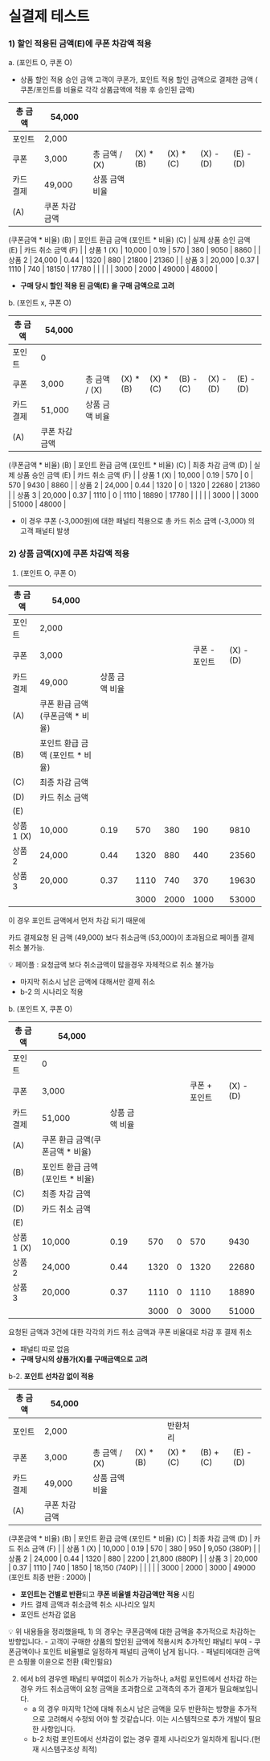 # 실결제 테스트

### 1)  할인 적용된 금액(E)에 쿠폰 차감액 적용

 a. (포인트 O, 쿠폰 O)

- 상품 할인 적용 승인 금액
고객이 쿠폰가, 포인트 적용 할인 금액으로 결제한 금액 ( 쿠폰/포인트를 비율로 각각 상품금액에 적용 후  승인된 금액)

| 총 금액  | 54,000 |  |  |  |  |  |
| --- | --- | --- | --- | --- | --- | --- |
| 포인트 | 2,000 |  |  |  |  |  |
| 쿠폰 | 3,000 | 총 금액 / (X) | (X) * (B) | (X) * (C) | (X) - (D) |  (E) - (D) |
| 카드 결제  | 49,000 | 상품 금액 비율
(A) | 쿠폰 차감 금액
(쿠폰금액 * 비율)
(B)  | 포인트 환급 금액 (포인트 * 비율)
(C) | 실제 상품 승인 금액
(E)  | 카드 취소 금액 
(F)  |
| 상품 1 (X) | 10,000 | 0.19 | 570 | 380 | 9050 | 8860 |
| 상품 2 | 24,000 | 0.44 | 1320 | 880 | 21800 | 21360 |
| 상품 3 | 20,000 | 0.37 | 1110 | 740 | 18150 | 17780 |
|  |  |  | 3000 | 2000 | 49000  | 48000 |
- **구매 당시 할인 적용 된 금액(E) 을 구매 금액으로 고려**

b. (포인트 x, 쿠폰  O)

| 총 금액  | 54,000 |  |  |  |  |  |  |
| --- | --- | --- | --- | --- | --- | --- | --- |
| 포인트 | 0 |  |  |  |  |  |  |
| 쿠폰 | 3,000 | 총 금액 / (X) | (X) * (B) | (X) * (C) | (B) - (C) | (X) - (D) |  (E) - (D) |
| 카드 결제  | 51,000 | 상품 금액 비율
(A) | 쿠폰 차감 금액
(쿠폰금액 * 비율)
(B)  | 포인트 환급 금액 (포인트 * 비율)
(C) | 최종 차감 금액
(D) | 실제 상품 승인 금액
(E)  | 카드 취소 금액 
(F)  |
| 상품 1 (X) | 10,000 | 0.19 | 570 | 0 | 570 | 9430 | 8860 |
| 상품 2 | 24,000 | 0.44 | 1320 | 0 | 1320 | 22680 | 21360 |
| 상품 3 | 20,000 | 0.37 | 1110 | 0 | 1110 | 18890 | 17780 |
|  |  |  | 3000 |  | 3000 | 51000 | 48000 |
- 이 경우 쿠폰 (-3,000원)에 대한 패널티 적용으로 총 카드 취소 금액 (-3,000) 의 고객 패널티 발생

### 2) 상품 금액(X)에 쿠폰 차감액 적용

1. (포인트 O, 쿠폰 O)

| 총 금액  | 54,000 |  |  |  |  |  |
| --- | --- | --- | --- | --- | --- | --- |
| 포인트 | 2,000 |  |  |  |  |  |
| 쿠폰 | 3,000 |  |  |  | 쿠폰 - 포인트  | (X) - (D) |
| 카드 결제  | 49,000 | 상품 금액 비율
(A) | 쿠폰 환급 금액(쿠폰금액 * 비율)
(B) | 포인트 환급 금액 (포인트 * 비율)
(C) | 최종 차감 금액
(D) | 카드 취소 금액 
(E)  |
| 상품 1 (X) | 10,000 | 0.19 | 570 | 380 | 190 | 9810 |
| 상품 2 | 24,000 | 0.44 | 1320 | 880 | 440 | 23560 |
| 상품 3 | 20,000 | 0.37 | 1110 | 740 | 370 | 19630 |
|  |  |  | 3000 | 2000 | 1000 | 53000 |

이 경우 포인트 금액에서 먼저 차감 되기 때문에 

카드 결제요청 된 금액 (49,000) 보다 취소금액 (53,000)이 초과됨으로 페이플 결제 취소 불가능.

<aside>
💡 페이플 :
 요청금액 보다 취소금액이 많을경우 자체적으로 취소 불가능

</aside>

- 마지막 취소시 남은 금액에 대해서만 결제 취소
- b-2 의 시나리오 적용

b. (포인트 X, 쿠폰 O)

| 총 금액  | 54,000 |  |  |  |  |  |
| --- | --- | --- | --- | --- | --- | --- |
| 포인트 | 0 |  |  |  |  |  |
| 쿠폰 | 3,000 |  |  |  | 쿠폰 + 포인트  | (X) - (D) |
| 카드 결제  | 51,000 | 상품 금액 비율
(A) | 쿠폰 환급 금액(쿠폰금액 * 비율)
(B) | 포인트 환급 금액 (포인트 * 비율)
(C) | 최종 차감 금액
(D) | 카드 취소 금액 
(E)  |
| 상품 1 (X) | 10,000 | 0.19 | 570 | 0 | 570 | 9430 |
| 상품 2 | 24,000 | 0.44 | 1320 | 0 | 1320 | 22680 |
| 상품 3 | 20,000 | 0.37 | 1110 | 0 | 1110 | 18890 |
|  |  |  | 3000 | 0 | 3000 | 51000 |

요청된 금액과 3건에 대한 각각의 카드 취소 금액과 쿠폰 비율대로 차감 후 결제 취소 

- 패널티 따로 없음
- **구매 당시의 상품가(X)를 구매금액으로 고려**

b-2. **포인트 선차감 없이 적용**

| 총 금액  | 54,000 |  |  |  |  |  |
| --- | --- | --- | --- | --- | --- | --- |
| 포인트 | 2,000 |  |  | 반환처리  |  |  |
| 쿠폰 | 3,000 | 총 금액 / (X) | (X) * (B) | (X) * (C) | (B) + (C) |  (E) - (D) |
| 카드 결제  | 49,000  | 상품 금액 비율
(A) | 쿠폰 차감 금액
(쿠폰금액 * 비율)
(B)  | 포인트 환급 금액 (포인트 * 비율)
(C) | 최종 차감 금액
(D) | 카드 취소 금액 
(F)  |
| 상품 1 (X) | 10,000 | 0.19 | 570 | 380 | 950 | 9,050 (380P) |
| 상품 2 | 24,000 | 0.44 | 1320 | 880 | 2200 | 21,800 (880P) |
| 상품 3 | 20,000 | 0.37 | 1110 | 740 | 1850 | 18,150 (740P) |
|  |  |  | 3000 | 2000 | 3000 | 49000 
(포인트 최종 반환 : 2000) |
- **포인트는 건별로 반환**되고 **쿠폰 비율별 차감금액만 적용** 시킴
- 카드 결제 금액과 취소금액 취소 시나리오 일치
- 포인트 선차감 없음

<aside>
💡 위 내용들을 정리했을때,
 1) 의 경우는 쿠폰금액에 대한 금액을 추가적으로 차감하는 방향입니다.
    - 고객이 구매한 상품의 할인된 금액에  적용시켜 추가적인 패널티 부여 
    - 쿠폰금액이나 포인트 비율별로 일정하게 패널티 금액이 남게 됩니다.
    - 패널티에대한 금액은 쇼핑몰 이윤으로 전환 (확인필요)

 2) 에서 b의 경우엔 패널티 부여없이 취소가 가능하나, a처럼 포인트에서 선차감 하는경우 
카드 취소금액이 요청 금액을 초과함으로 고객측의 추가 결제가 필요해보입니다.
    - a 의 경우 마지막 1건에 대해 취소시 남은 금액을 모두 반환하는 방향을 추가적으로 고려해서 수정되 어야 할 것같습니다. 이는 시스템적으로 추가 개발이 필요한 사항입니다.
    - b-2 처럼 포인트에서 선차감이 없는 경우 결제 시나리오가 일치하게 됩니다.(현재 시스템구조상 최적)

</aside>